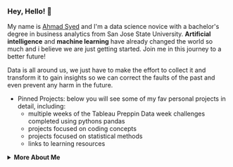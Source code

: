 ### Hey, Hello! 🌊
My name is [Ahmad Syed](https://www.linkedin.com/in/ahmad-syed/) and I'm a data science novice with a bachelor's degree in business analytics from San Jose State University. <strong>Artificial intelligence</strong> and <strong>machine learning</strong> have already changed the world so much and i believe we are just getting started. Join me in this journey to a better future!

Data is all around us, we just have to make the effort to collect it and transform it to gain insights so we can correct the faults of the past and even prevent any harm in the future.

- Pinned Projects: below you will see some of my fav personal projects in detail, including:
  - multiple weeks of the Tableau Preppin Data week challenges completed using pythons pandas
  - projects focused on coding concepts
  - projects focused on statistical methods
  - links to learning resources

<details>
    
<summary><strong>More About Me</strong></summary>
- 🔭 I’m currently working on comprehensive data science project
- 🌱 I’m currently learning machine learning
- 💬 Ask me about anything
- 📫 How to reach me: ahmad33syed@gmail.com

<details>

